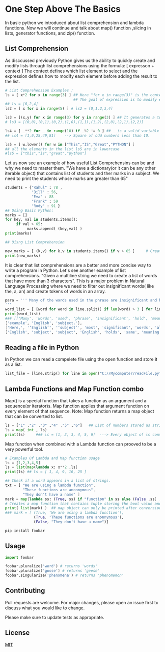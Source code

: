 
# One Step Above The Basics

In basic python we introduced about list comprehension and lambda functions. Now  we will continue and talk about map() function ,slicing in lists, generator functions, and zip() function.

## List Comprehension

As disccussed previously Python gives us the ability to quickly create and modify lists through list comprehensions using the formula: [ expresson + context ] 
The context defines which list element to select and the expression defines how to modify each element before adding the result to the list.
```python
# List Comprehension Examples ;
ls = [ x*2 for x in range(3) ] ## Here "for x in range(3)" is the context and "x*2" is the expression.
                               ## The goal of expression is to modify each selected element before adding it to the list.
## ls = [0,2,4]
ls2 = [ x for x in range(5) ] # ls2 = [0,1,2,3,4]

ls3 = [(x,y) for x in range(3) for y in range(3) ] ## It generates a tuple from the context of variables x and y.
# ls3 = [(0,0),(0,1),(0,2),(1,0),(1,1),(1,2),(2,0),(2,1),(2,2)]

ls4 = [ _**2 for _ in range(10) if _%2 != 0 ] ## _ is a valid variable name as per the naming convention
## ls4 = [1,9,25,49,81]    --> Square of odd numbers less than 10.

ls5 = [ w.lower() for w in ["This","IS","Great","PYTHON"] ]
## all the elements in the list ls5 are in lowercase
#ls5 = ["this","is","great","python"]
```
Let us now see an example of how useful List Comprehensins can be and why we need to master them.
"We have a dictionary(or it can be any other iterable object) that contains list of students and ther marks in a subject. We need to print the students whose marks are greater than 65"
```python
students = {"Rahul" : 78 ,
            "Bill" : 56,
            "Eva" : 88
            "Frank" : 59
            "Rody" : 91 }
## Using Basic Python:
marks = []
for key, val in students.items():
     if val > 65:
          marks.append( (key,val) )
print(marks)

## Uisng List Comprehension

new_marks = [ (k,v) for k,v in students.items() if v > 65 ]     # Creates a tuple that stores the name and marks together.
print(new_marks)
```
It is clear that list comprehensions are a better and more concise way to write a program in Python.
Let's see another example of list comprehensions.
"Given a multiline string we need to create a list of words that have more than 3 characters". This is a major problem in Natural Language Processing where we need to filter out insignificant words( like the, a, an) and create tokens of words in an array.
```python
para = ''' Many of the words used in the phrase are insignificant and hold no meaning.For example – English is a subject. Here, ‘English’ and ‘subject’ are the most significant words and ‘ is ’, ‘ a ’ are almost useless. English subject and subject English holds the same meaning even if we remove the insignificant words – .
'''
word_list = [ [word for word in line.split() if len(word) > 3 ] for line in para.split() ] ### Nested List Comprehension
print(word_list)
### [['Many', 'words', 'used', 'phrase', 'insignificant', 'hold', 'meaning.'],
['example', 'English', 'subject.'],
['Here,', '‘English’', '‘subject’', 'most', 'significant', 'words', 'almost', 'useless.'],
['English', 'subject', 'subject', 'English', 'holds', 'same', 'meaning', 'even', 'remove', 'insignificant', 'words' ] ]
```
## Reading a file in Python
In Python we can read a compelete file using the open function and store it as a list.
```python
list_file = [line.strip() for line in open("C://Mycomputer/readFile.py")]
```
## Lambda Functions and Map Function combo
Map() is a special function that takes a function as an argument and a sequence(or iterator)s. Map function applies that argument function on every element of that sequence.
Note: Map function returns a map object that can be converted to list.
```python
ls = ["1" ,"2" ,"3" ,"4" ,"5" ,"6"]   ## List of numbers stored as string.
ls = map( int , ls)
print(ls)     ### ls = [1, 2, 3, 4, 5, 6]  ---> Every object of ls converts to an integer.
```
Map function when combined with a Lambda function can prooved to be a very powerful tool.
```python
# Examples Of Lambda and Map function usage
ls = [1,2,3,4,5]
ls = list(map(lambda x: x**2 ,ls)
print(ls) ## ls = [ 1, 4, 9, 16, 25 ]

## Check if a word appears in a list of strings.
txt = [ "We are using a lambda function", 
        "These functions are anonnymous",
        "They don't have a name" ]
mark = map(lambda ss: (True, ss) if "function" in ss else (False ,ss) , txt)
# Creates a map function that contains tuple storing the bool value and the string.
print( list(mark) )  ## map object can only be printed after conversion to lists.
### mark = [ (True, 'We are using a lambda function'),
             (True, 'These functions are anonnymous'), 
             (False, "They don't have a name")]
```

```bash
pip install foobar
```

## Usage

```python
import foobar

foobar.pluralize('word') # returns 'words'
foobar.pluralize('goose') # returns 'geese'
foobar.singularize('phenomena') # returns 'phenomenon'
```

## Contributing
Pull requests are welcome. For major changes, please open an issue first to discuss what you would like to change.

Please make sure to update tests as appropriate.

## License
[MIT](https://choosealicense.com/licenses/mit/)
